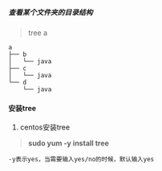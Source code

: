 ##### 查看某个文件夹的目录结构

> tree a

    a
    ├── b
    │   └── java
    ├── c
    │   └── java
    └── d
        └── java

#### 安装tree

1. centos安装tree

> __sudo yum -y install tree__

    -y表示yes，当需要输入yes/no的时候，默认输入yes
